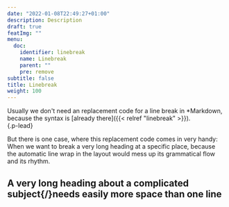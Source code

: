 ```yaml
---
date: "2022-01-08T22:49:27+01:00"
description: Description
draft: true
featImg: ""
menu:
  doc:
    identifier: linebreak
    name: Linebreak
    parent: ""
    pre: remove
subtitle: false
title: Linebreak
weight: 100
---
```


Usually we don't need an replacement code for a line break in *Markdown, because the syntax is [already there]({{< relref "linebreak" >}}).  
{.p-lead} <!-- more -->

But there is one case, where this replacement code comes in very handy: When we want to break a very long heading at a specific place, because the automatic line wrap in the layout would mess up its grammatical flow and its rhythm.

## A very long heading about a complicated subject{/}needs easily more space than one line 
